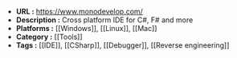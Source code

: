 - **URL :** https://www.monodevelop.com/
- **Description :** Cross platform IDE for C#, F# and more
- **Platforms :** [[Windows]], [[Linux]], [[Mac]]
- **Category :** [[Tools]]
- **Tags :** [[IDE]], [[CSharp]], [[Debugger]], [[Reverse engineering]]